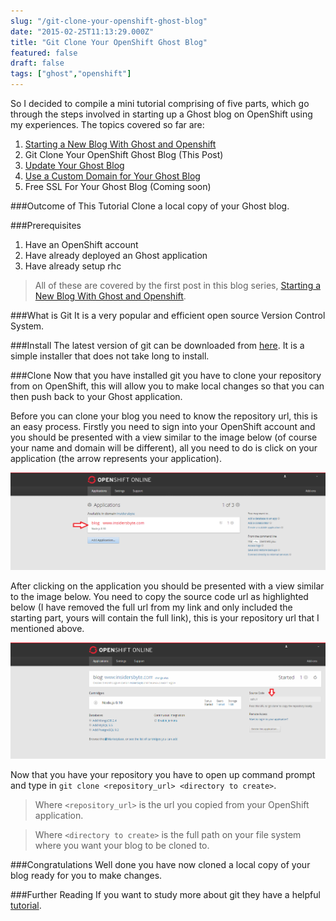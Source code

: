 ```yaml
---
slug: "/git-clone-your-openshift-ghost-blog"
date: "2015-02-25T11:13:29.000Z"
title: "Git Clone Your OpenShift Ghost Blog"
featured: false
draft: false
tags: ["ghost","openshift"]
---
```


So I decided to compile a mini tutorial comprising of five parts, which go
through the steps involved in starting up a Ghost blog on OpenShift using my
experiences. The topics covered so far are:

1.  [Starting a New Blog With Ghost and Openshift](https://www.insidersbyte.com/setting-up-ghost-on-openshift/)
2.  Git Clone Your OpenShift Ghost Blog (This Post)
3.  [Update Your Ghost Blog](https://www.insidersbyte.com/update-your-openshift-ghost-blog/)
4.  [Use a Custom Domain for Your Ghost Blog](https://www.insidersbyte.com/use-a-custom-domain-for-your-openshift-ghost-blog/)
5.  Free SSL For Your Ghost Blog (Coming soon)

###Outcome of This Tutorial Clone a local copy of your Ghost blog.

###Prerequisites

1.  Have an OpenShift account
2.  Have already deployed an Ghost application
3.  Have already setup rhc

> All of these are covered by the first post in this blog series,
> [Starting a New Blog With Ghost and Openshift](https://www.insidersbyte.com/setting-up-ghost-on-openshift/).

###What is Git It is a very popular and efficient open source Version Control
System.

###Install The latest version of git can be downloaded from
[here](http://git-scm.com/downloads). It is a simple installer that does not
take long to install.

###Clone Now that you have installed git you have to clone your repository from
on OpenShift, this will allow you to make local changes so that you can then
push back to your Ghost application.

Before you can clone your blog you need to know the repository url, this is an
easy process. Firstly you need to sign into your OpenShift account and you
should be presented with a view similar to the image below (of course your name
and domain will be different), all you need to do is click on your application
(the arrow represents your application).

![](./images/Application_List-1457110905187.png)

After clicking on the application you should be presented with a view similar to
the image below. You need to copy the source code url as highlighted below (I
have removed the full url from my link and only included the starting part,
yours will contain the full link), this is your repository url that I mentioned
above.

![](./images/Repository_Url-1457110913498.png)

Now that you have your repository you have to open up command prompt and type in
`git clone <repository_url> <directory to create>`.

> Where `<repository_url>` is the url you copied from your OpenShift
> application.

> Where `<directory to create>` is the full path on your file system where you
> want your blog to be cloned to.

###Congratulations Well done you have now cloned a local copy of your blog ready
for you to make changes.

###Further Reading If you want to study more about git they have a helpful
[tutorial](http://git-scm.com/docs/gittutorial).
